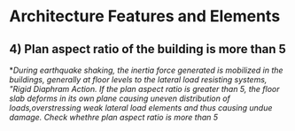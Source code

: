 # Architecture Features and Elements 
## 4) Plan aspect ratio of the building is more than 5
**During earthquake shaking, the inertia force generated is mobilized in the buildings, generally at floor levels to the lateral load resisting systems, "Rigid Diaphram Action. If the plan aspect ratio is greater than 5, the floor slab deforms in its own plane causing uneven distribution of loads,overstressing weak lateral load elements and thus causing undue damage. Check whethre plan aspect ratio is more than 5*